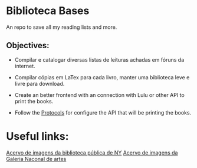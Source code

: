 # Biblioteca Bases

An repo to save all my reading lists and more. 

## Objectives:

- Compilar e catalogar diversas listas de leituras achadas em fóruns da internet.
- Compilar cópias em LaTex para cada livro, manter uma biblioteca leve e livre para download. 
- Create an better frontend with an connection with Lulu or other API to print the books. 

- Follow the [Protocols](./protocols.html) for configure the API that will be printing the books.

# Useful links:

[Acervo de imagens da biblioteca pública de NY](https://digitalcollections.nypl.org/)
[Acervo de imagens da Galeria Naconal de artes](https://www.nga.gov/collection-search-result.html?sortOrder=DEFAULT&artobj_downloadable=Image_download_available&pageNumber=1&lastFacet=artobj_downloadable)
